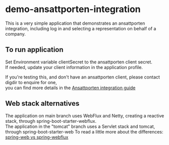 # demo-ansattporten-integration
This is a very simple application that demonstrates an ansattporten integration, including log in and selecting a representation on behalf of a company.
  
  
  
## To run application
Set Environment variable clientSecret to the ansattporten client secret.  
If needed, update your client information in the application profile.

If you're testing this, and don't have an ansattporten client, please contact digdir to enquire for one,  
you can find more details in the [Ansattporten integration guide](https://docs.digdir.no/docs/idporten/oidc/ansattporten_guide)

## Web stack alternatives
The application on main branch uses WebFlux and Netty, creating a reactive stack, through spring-boot-starter-webflux.  
The application in the "tomcat" branch uses a Servlet stack and tomcat, through spring-boot-starter-web
To read a little more about the differences: [spring-web vs spring-webflux](https://medium.com/@burakkocakeu/spring-web-vs-spring-webflux-9224260c47b5)
